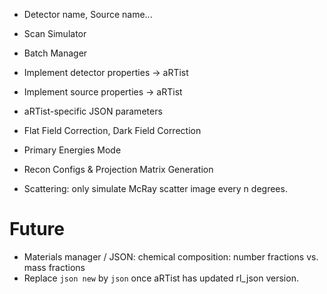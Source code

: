 + Detector name, Source name...
+ Scan Simulator
+ Batch Manager

+ Implement detector properties -> aRTist
+ Implement source properties -> aRTist

+ aRTist-specific JSON parameters
+ Flat Field Correction, Dark Field Correction
+ Primary Energies Mode
+ Recon Configs & Projection Matrix Generation

+ Scattering: only simulate McRay scatter image every n degrees.

# Future
+ Materials manager / JSON: chemical composition: number fractions vs. mass fractions
+ Replace `json new` by `json` once aRTist has updated rl_json version.